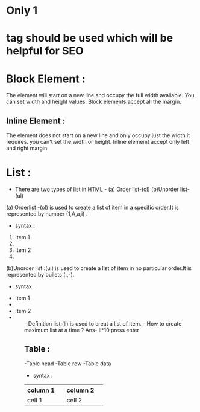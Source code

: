 # Only 1 <h1> tag should be used which will be helpful for SEO

# Block Element :
The element will start on a new line and occupy the full width available.
You can set width and height values.
Block elements accept all the margin.

## Inline Element :
The element does not start on a new line and only occupy just the width it requires.
you can't set the width or height.
Inline elememt accept only left and right margin.

# List :
- There are two types of list in HTML -
(a) Order list-(ol)
(b)Unorder list-(ul)


(a) Orderlist -(ol) is used to  create a list of item in a specific order.It is represented by number (1,A,a,i) .
- syntax :
<ol>
<li>Item 1<li>
<li>Item 2<li>
</ol>

(b)Unorder list :(ul) is used to create a list of item in no particular order.It is represented by bullets (.,-).
- syntax :
<ul>
<li>Item 1<li>
<li>Item 2<li>
<ul>
- Definition list:(li) is used to creat a list of item.
- How to create maximum list at a time ?
Ans- li*10 press enter

## Table :
<th>-Table head
<tr>-Table row
<td>-Table data

- syntax :
<table>
<tr>
<th>column 1<th>
<th>column 2<tr>
</tr>
<tr>
<td>cell 1<td>
<td>cell 2<td>
<tr>
</table>